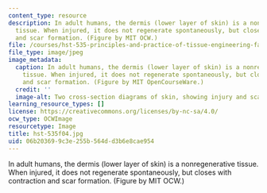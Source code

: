 ```yaml
---
content_type: resource
description: In adult humans, the dermis (lower layer of skin) is a nonregenerative
  tissue. When injured, it does not regenerate spontaneously, but closes with contraction
  and scar formation. (Figure by MIT OCW.)
file: /courses/hst-535-principles-and-practice-of-tissue-engineering-fall-2004/06b203699c3e255b564dd3b6e8cae954_hst-535f04.jpg
file_type: image/jpeg
image_metadata:
  caption: In adult humans, the dermis (lower layer of skin) is a nonregenerative
    tissue. When injured, it does not regenerate spontaneously, but closes with contraction
    and scar formation. (Figure by MIT OpenCourseWare.)
  credit: ''
  image-alt: Two cross-section diagrams of skin, showing injury and scarred healing.
learning_resource_types: []
license: https://creativecommons.org/licenses/by-nc-sa/4.0/
ocw_type: OCWImage
resourcetype: Image
title: hst-535f04.jpg
uid: 06b20369-9c3e-255b-564d-d3b6e8cae954
---
```

In adult humans, the dermis (lower layer of skin) is a nonregenerative tissue. When injured, it does not regenerate spontaneously, but closes with contraction and scar formation. (Figure by MIT OCW.)